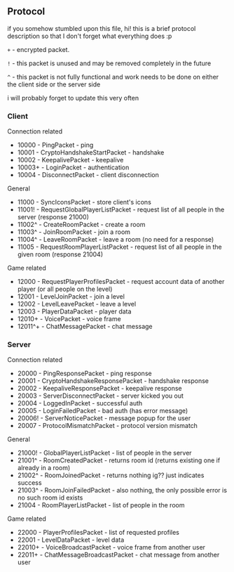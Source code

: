 ## Protocol

if you somehow stumbled upon this file, hi! this is a brief protocol description so that I don't forget what everything does :p

`+` - encrypted packet.

`!` - this packet is unused and may be removed completely in the future

`^` - this packet is not fully functional and work needs to be done on either the client side or the server side

i will probably forget to update this very often

### Client

Connection related

* 10000 - PingPacket - ping
* 10001 - CryptoHandshakeStartPacket - handshake
* 10002 - KeepalivePacket - keepalive
* 10003+ - LoginPacket - authentication
* 10004 - DisconnectPacket - client disconnection

General

* 11000 - SyncIconsPacket - store client's icons
* 11001! - RequestGlobalPlayerListPacket - request list of all people in the server (response 21000)
* 11002^ - CreateRoomPacket - create a room
* 11003^ - JoinRoomPacket - join a room
* 11004^ - LeaveRoomPacket - leave a room (no need for a response)
* 11005 - RequestRoomPlayerListPacket - request list of all people in the given room (response 21004)

Game related

* 12000 - RequestPlayerProfilesPacket - request account data of another player (or all people on the level)
* 12001 - LevelJoinPacket - join a level
* 12002 - LevelLeavePacket - leave a level
* 12003 - PlayerDataPacket - player data
* 12010+ - VoicePacket - voice frame
* 12011^+ - ChatMessagePacket - chat message


### Server

Connection related

* 20000 - PingResponsePacket - ping response
* 20001 - CryptoHandshakeResponsePacket - handshake response
* 20002 - KeepaliveResponsePacket - keepalive response
* 20003 - ServerDisconnectPacket - server kicked you out
* 20004 - LoggedInPacket - successful auth
* 20005 - LoginFailedPacket - bad auth (has error message)
* 20006! - ServerNoticePacket - message popup for the user
* 20007 - ProtocolMismatchPacket - protocol version mismatch

General

* 21000! - GlobalPlayerListPacket - list of people in the server
* 21001^ - RoomCreatedPacket - returns room id (returns existing one if already in a room)
* 21002^ - RoomJoinedPacket - returns nothing ig?? just indicates success
* 21003^ - RoomJoinFailedPacket - also nothing, the only possible error is no such room id exists
* 21004 - RoomPlayerListPacket - list of people in the room

Game related

* 22000 - PlayerProfilesPacket - list of requested profiles
* 22001 - LevelDataPacket - level data
* 22010+ - VoiceBroadcastPacket - voice frame from another user
* 22011+ - ChatMessageBroadcastPacket - chat message from another user